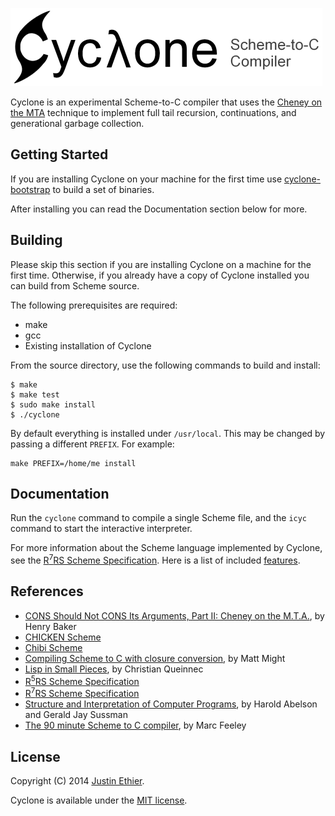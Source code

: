 [<img src="docs/images/cyclone-logo-04-header.png" alt="cyclone-scheme">](http://justinethier.github.com/cyclone)

Cyclone is an experimental Scheme-to-C compiler that uses the [Cheney on the MTA](http://www.pipeline.com/~hbaker1/CheneyMTA.html) technique to implement full tail recursion, continuations, and generational garbage collection.

Getting Started
---------------

If you are installing Cyclone on your machine for the first time use [cyclone-bootstrap](https://github.com/justinethier/cyclone-bootstrap) to build a set of binaries. 

After installing you can read the Documentation section below for more.

Building
------------

Please skip this section if you are installing Cyclone on a machine for the first time. Otherwise, if you already have a copy of Cyclone installed you can build from Scheme source. 

The following prerequisites are required:

- make
- gcc
- Existing installation of Cyclone

From the source directory, use the following commands to build and install:

    $ make
    $ make test
    $ sudo make install
    $ ./cyclone
    
By default everything is installed under `/usr/local`. This may be changed by passing a different `PREFIX`. For example:

    make PREFIX=/home/me install

Documentation
-------------

Run the `cyclone` command to compile a single Scheme file, and the `icyc` command to start the interactive interpreter.

For more information about the Scheme language implemented by Cyclone, see the [R<sup>7</sup>RS Scheme Specification](http://trac.sacrideo.us/wg/wiki). Here is a list of included [features](FEATURES.md).

References
----------

- [CONS Should Not CONS Its Arguments, Part II: Cheney on the M.T.A.](http://www.pipeline.com/~hbaker1/CheneyMTA.html), by Henry Baker
- [CHICKEN Scheme](http://www.call-cc.org/)
- [Chibi Scheme](https://github.com/ashinn/chibi-scheme)
- [Compiling Scheme to C with closure conversion](http://matt.might.net/articles/compiling-scheme-to-c/), by Matt Might
- [Lisp in Small Pieces](http://pagesperso-systeme.lip6.fr/Christian.Queinnec/WWW/LiSP.html), by Christian Queinnec
- [R<sup>5</sup>RS Scheme Specification](http://www.schemers.org/Documents/Standards/R5RS/HTML/)
- [R<sup>7</sup>RS Scheme Specification](http://trac.sacrideo.us/wg/wiki)
- [Structure and Interpretation of Computer Programs](https://mitpress.mit.edu/sicp/full-text/book/book.html), by Harold Abelson and Gerald Jay Sussman
- [The 90 minute Scheme to C compiler](http://churchturing.org/y/90-min-scc.pdf), by Marc Feeley

License
-------
Copyright (C) 2014 [Justin Ethier](http://github.com/justinethier).

Cyclone is available under the [MIT license](http://www.opensource.org/licenses/mit-license.php).
